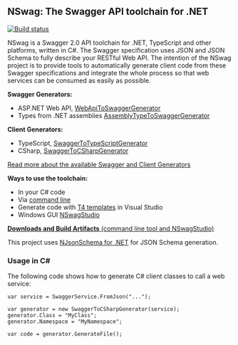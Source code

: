 ## NSwag: The Swagger API toolchain for .NET

[![Build status](https://ci.appveyor.com/api/projects/status/6gtsor444hxi6ubd?svg=true)](https://ci.appveyor.com/project/rsuter/nswag)

NSwag is a Swagger 2.0 API toolchain for .NET, TypeScript and other platforms, written in C#. The Swagger specification uses JSON and JSON Schema to fully describe your RESTful Web API. The intention of the NSwag project is to provide tools to automatically generate client code from these Swagger specifications and integrate the whole process so that web services can be consumed as easily as possible. 

**Swagger Generators:**

- ASP.NET Web API, [WebApiToSwaggerGenerator](https://github.com/NSwag/NSwag/wiki/WebApiToSwaggerGenerator)
- Types from .NET assemblies [AssemblyTypeToSwaggerGenerator](https://github.com/NSwag/NSwag/wiki/AssemblyTypeToSwaggerGenerator)

**Client Generators:** 

- TypeScript, [SwaggerToTypeScriptGenerator](https://github.com/NSwag/NSwag/wiki/SwaggerToTypeScriptGenerator)
- CSharp, [SwaggerToCSharpGenerator](https://github.com/NSwag/NSwag/wiki/SwaggerToCSharpGenerator)

[Read more about the available Swagger and Client Generators](https://github.com/NSwag/NSwag/wiki)

**Ways to use the toolchain:** 

- In your C# code
- Via [command line](https://github.com/NSwag/NSwag/wiki/CommandLine)
- Generate code with [T4 templates](https://github.com/NSwag/NSwag/wiki/T4) in Visual Studio
- Windows GUI [NSwagStudio](https://github.com/NSwag/NSwag/wiki/NSwagStudio)

[**Downloads and Build Artifacts** (command line tool and NSwagStudio)](https://ci.appveyor.com/project/rsuter/nswag/build/artifacts)

This project uses [NJsonSchema for .NET](http://njsonschema.org) for JSON Schema generation. 

### Usage in C&#35;

The following code shows how to generate C# client classes to call a web service: 
	
	var service = SwaggerService.FromJson("...");
	
	var generator = new SwaggerToCSharpGenerator(service);
	generator.Class = "MyClass";
	generator.Namespace = "MyNamespace";
	
	var code = generator.GenerateFile();

